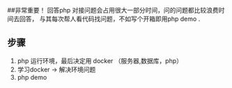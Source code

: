 ##非常重要！
回答php 对接问题会占用很大一部分时间，问的问题都比较浪费时间去回答，
与其每次帮人看代码找问题，不如写个开箱即用php demo .

## 步骤
1. php 运行环境，最后决定用 docker （服务器,数据库，php）
2. 学习docker -> 解决环境问题
3. php demo